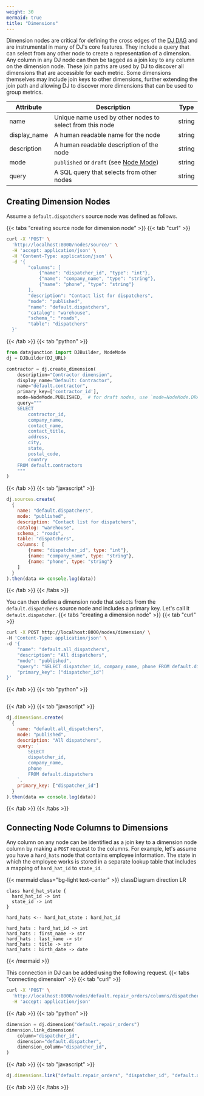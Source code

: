 ```yaml
---
weight: 30
mermaid: true
title: "Dimensions"
---
```


Dimension nodes are critical for defining the cross edges of the [DJ DAG](../../../dj-concepts/the-dj-dag) and are instrumental in
many of DJ's core features. They include a query that can select from any other node to create a representation of a dimension. Any
column in any DJ node can then be tagged as a join key to any column on the dimension node. These join paths are used by DJ to
discover all dimensions that are accessible for each metric. Some dimensions themselves may include join keys to other dimensions,
further extending the join path and allowing DJ to discover more dimensions that can be used to group metrics.

| Attribute     | Description                                                                                 | Type   |
|---------------|---------------------------------------------------------------------------------------------|--------|
| name          | Unique name used by other nodes to select from this node                                    | string |
| display_name  | A human readable name for the node                                                          | string |
| description   | A human readable description of the node                                                    | string |
| mode          | `published` or `draft` (see [Node Mode](../../../dj-concepts/node-dependencies/#node-mode)) | string |
| query         | A SQL query that selects from other nodes                                                   | string |

## Creating Dimension Nodes

Assume a `default.dispatchers` source node was defined as follows.

{{< tabs "creating source node for dimension node" >}}
{{< tab "curl" >}}
```sh
curl -X 'POST' \
  'http://localhost:8000/nodes/source/' \
  -H 'accept: application/json' \
  -H 'Content-Type: application/json' \
  -d '{
        "columns": [
            {"name": "dispatcher_id", "type": "int"},
            {"name": "company_name", "type": "string"},
            {"name": "phone", "type": "string"}
        ],
        "description": "Contact list for dispatchers",
        "mode": "published",
        "name": "default.dispatchers",
        "catalog": "warehouse",
        "schema_": "roads",
        "table": "dispatchers"
  }'
```
{{< /tab >}}
{{< tab "python" >}}
```py
from datajunction import DJBuilder, NodeMode
dj = DJBuilder(DJ_URL)

contractor = dj.create_dimension(
    description="Contractor dimension",
    display_name="Default: Contractor",
    name="default.contractor",
    primary_key=['contractor_id'],
    mode=NodeMode.PUBLISHED,  # for draft nodes, use `mode=NodeMode.DRAFT`
    query="""
    SELECT
        contractor_id,
        company_name,
        contact_name,
        contact_title,
        address,
        city,
        state,
        postal_code,
        country
    FROM default.contractors
    """
)
```
{{< /tab >}}
{{< tab "javascript" >}}
```js
dj.sources.create(
  {
    name: "default.dispatchers",
    mode: "published",
    description: "Contact list for dispatchers",
    catalog: "warehouse",
    schema_: "roads",
    table: "dispatchers",
    columns: [
        {name: "dispatcher_id", type: "int"},
        {name: "company_name", type: "string"},
        {name: "phone", type: "string"}
    ]
  }
).then(data => console.log(data))
```
{{< /tab >}}
{{< /tabs >}}

You can then define a dimension node that selects from the `default.dispatchers` source node and includes
a primary key. Let's call it `default.dispatcher`.
{{< tabs "creating a dimension node" >}}
{{< tab "curl" >}}
```sh
curl -X POST http://localhost:8000/nodes/dimension/ \
-H 'Content-Type: application/json' \
-d '{
    "name": "default.all_dispatchers",
    "description": "All dispatchers",
    "mode": "published",
    "query": "SELECT dispatcher_id, company_name, phone FROM default.dispatchers",
    "primary_key": ["dispatcher_id"]
}'
```
{{< /tab >}}
{{< tab "python" >}}
```py

```
{{< /tab >}}
{{< tab "javascript" >}}
```js
dj.dimensions.create(
  {
    name: "default.all_dispatchers",
    mode: "published",
    description: "All dispatchers",
    query: `
        SELECT
        dispatcher_id,
        company_name,
        phone
        FROM default.dispatchers
    `,
    primary_key: ["dispatcher_id"]
  }
).then(data => console.log(data))
```
{{< /tab >}}
{{< /tabs >}}

## Connecting Node Columns to Dimensions

Any column on any node can be identified as a join key to a dimension node column by making
a `POST` request to the columns. For example, let's assume you have a `hard_hats` node that contains
employee information. The state in which the employee works is stored in a separate lookup table
that includes a mapping of `hard_hat_id` to `state_id`.


{{< mermaid class="bg-light text-center" >}}
classDiagram
    direction LR
    
    class hard_hat_state {
      hard_hat_id -> int
      state_id -> int
    }

    hard_hats <-- hard_hat_state : hard_hat_id

    hard_hats : hard_hat_id -> int
    hard_hats : first_name -> str
    hard_hats : last_name -> str
    hard_hats : title -> str
    hard_hats : birth_date -> date
{{< /mermaid >}}

This connection in DJ can be added using the following request.
{{< tabs "connecting dimension" >}}
{{< tab "curl" >}}
```sh
curl -X 'POST' \
  'http://localhost:8000/nodes/default.repair_orders/columns/dispatcher_id/?dimension=default.all_dispatchers&dimension_column=dispatcher_id' \
  -H 'accept: application/json'
```
{{< /tab >}}
{{< tab "python" >}}

```py
dimension = dj.dimension("default.repair_orders")
dimension.link_dimension(
    column="dispatcher_id",
    dimension="default.dispatcher",
    dimension_column="dispatcher_id",
)
```
{{< /tab >}}
{{< tab "javascript" >}}
```js
dj.dimensions.link("default.repair_orders", "dispatcher_id", "default.all_dispatchers", "dispatcher_id").then(data => console.log(data))
```
{{< /tab >}}
{{< /tabs >}}
